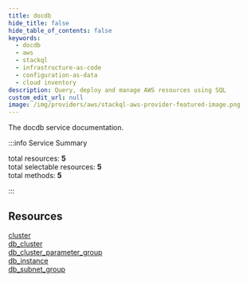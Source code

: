 ```yaml
---
title: docdb
hide_title: false
hide_table_of_contents: false
keywords:
  - docdb
  - aws
  - stackql
  - infrastructure-as-code
  - configuration-as-data
  - cloud inventory
description: Query, deploy and manage AWS resources using SQL
custom_edit_url: null
image: /img/providers/aws/stackql-aws-provider-featured-image.png
---
```


The docdb service documentation.

:::info Service Summary

<div class="row">
<div class="providerDocColumn">
<span>total resources:&nbsp;<b>5</b></span><br />
<span>total selectable resources:&nbsp;<b>5</b></span><br />
<span>total methods:&nbsp;<b>5</b></span><br />
</div>
</div>

:::

## Resources
<div class="row">
<div class="providerDocColumn">
<a href="/providers/aws/docdb/cluster/">cluster</a><br />
<a href="/providers/aws/docdb/db_cluster/">db_cluster</a><br />
<a href="/providers/aws/docdb/db_cluster_parameter_group/">db_cluster_parameter_group</a>
</div>
<div class="providerDocColumn">
<a href="/providers/aws/docdb/db_instance/">db_instance</a><br />
<a href="/providers/aws/docdb/db_subnet_group/">db_subnet_group</a>
</div>
</div>